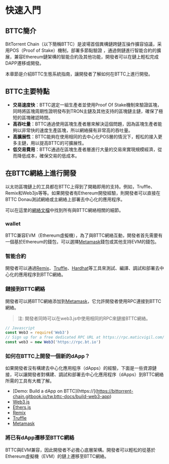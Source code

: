# 快速入門
## BTTC簡介
BitTorrent Chain（以下簡稱BTTC）是波場首個異構鏈跨鏈互操作擴容協議，采用POS（Proof of Stake）機制，部署多節點驗證 ，通過側鏈進行智能合約的擴展，兼容Ethereum鏈架構的智能合約及其他功能，開發者可以在鏈上輕松完成DAPP遷移或開發。

本章節是介紹BTTC生態系統指南，讓開發者了解如何在BTTC上進行開發。
## BTTC主要特點
* **交易速度快**：BTTC選定一組生產者並使用Proof Of Stake機制來驗證區塊，同時將區塊周期性證明發布到TRON主鏈及其他支持的區塊鏈主鏈，確保了極短的區塊確認時間。
* **高吞吐量**：BTTC通過使用區塊生產者層來解決這個問題，因為區塊生產者能夠以非常快的速度生產區塊，所以網絡擁有非常高的吞吐量。
* **高擴展性**：BTTC能夠在使用相同的去中心化POS層的情況下，輕松的接入更多主鏈，用以提高BTTC的可擴展性。
* **低交易費用**：BTTC通過在區塊生產者層進行大量的交易來實現規模經濟，從而降低成本，確保交易的低成本。
## 在BTTC網絡上進行開發
以太坊區塊鏈上的工具都在BTTC上得到了開箱即用的支持。例如，Truffle、Remix和Web3js等等。如果開發者有Ethereum開發經驗，則開發者可以直接在BTTC Donau測試網絡或主網絡上部署去中心化的應用程序。

可以在這里的[網絡文檔](https://bittorrent-chain.gitbook.io/tw.bttc-docs/network)中找到所有與BTTC網絡相關的細節。
### wallet
BTTC兼容EVM（Ethereum虛擬機），為了與BTTC網絡互動，開發者首先需要有一個基於Ethereum的錢包，可以選擇[Metamask](https://metamask.io/)錢包或其他支持EVM的錢包。
### 智能合約
開發者可以通過[Remix](https://remix.ethereum.org/)、[Truffle](https://trufflesuite.com/)、[Hardhat](https://hardhat.org/)等工具來測試、編譯、調試和部署去中心化的應用程序到BTTC網絡。
### 鏈接到BTTC網絡
開發者可以將BTTC網絡添加到[Metamask](https://metamask.io/)，它允許開發者使用RPC連接到BTTC網絡。
> 注:
> 開發者同時可以在web3.js中使用相同的RPC來鏈接BTTC網絡。

```js
// Javascript
const Web3 = require('Web3')
// Sign up for a free dedicated RPC URL at https://rpc.maticvigil.com/ or other hosted node providers.
const web3 = new Web3('https://rpc.bt.io')
```

### 如何在BTTC上開發一個新的dApp？
如果開發者沒有構建去中心化應用程序（dApps）的經驗，下面是一些資源鏈接，可以讓開發者對構建、調試和部署去中心化應用程序（dApps）到BTTC網絡所需的工具有大概了解。
* [Demo: Build a dApp on BTTC](https://](https://bittorrent-chain.gitbook.io/tw.bttc-docs/build-web3-app)
* [Web3.js](https://web3js.readthedocs.io/en/v1.7.4/)
* [Ethers.js](https://docs.ethers.io/v5/)
* [Remix](https://remix.ethereum.org/)
* [Truffle](https://trufflesuite.com/)
* [Metamask](https://metamask.io/)
### 將已有dApp遷移至BTTC網絡
BTTC與EVM兼容，因此開發者不必擔心底層架構。開發者可以輕松的從基於Ethereum虛擬機（EVM）的鏈上遷移至BTTC網絡。
